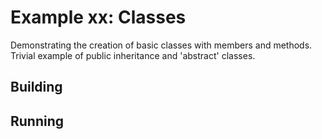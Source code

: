 # Example xx: Classes

Demonstrating the creation of basic classes with members and methods. Trivial example of 
public inheritance and 'abstract' classes.

## Building

## Running